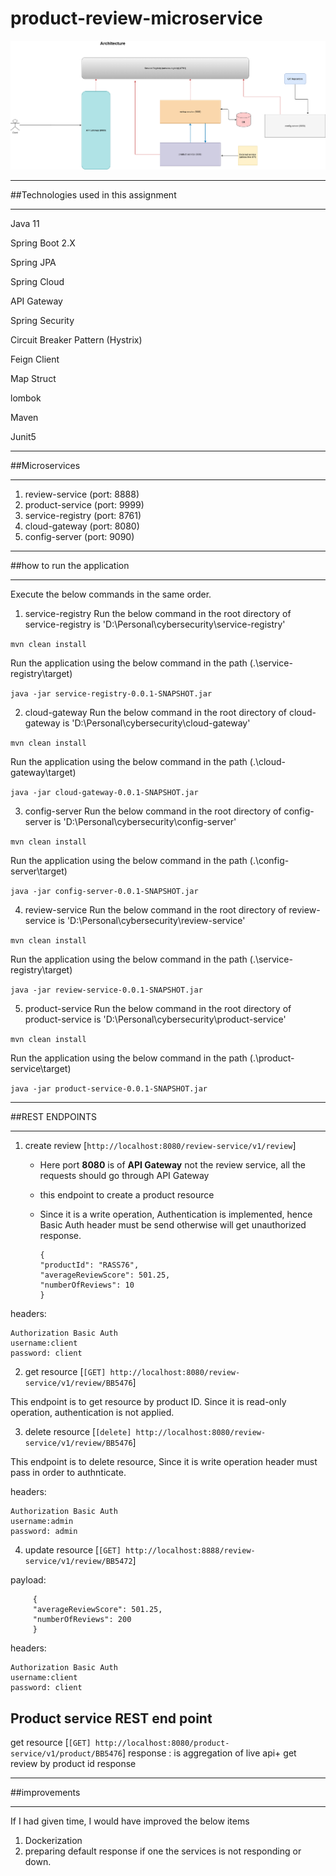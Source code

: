 # product-review-microservice

![alt text](https://github.com/pyramesh/product-review-microservice/blob/main/architecture.png)

**********************************************
##Technologies used in this assignment
**********************************************
Java 11

Spring Boot 2.X

Spring JPA

Spring Cloud

API Gateway

Spring Security

Circuit Breaker Pattern (Hystrix)

Feign Client

Map Struct

lombok

Maven

Junit5

***********************************************
##Microservices
***********************************************
1. review-service     (port: 8888)
2. product-service      (port: 9999)
3. service-registry     (port: 8761)
4. cloud-gateway        (port: 8080)
5. config-server        (port: 9090)

**************************************************
##how to run the application 
**************************************************

Execute the below commands in the same order.

1. service-registry
   Run the below command in the root directory of service-registry is 'D:\Personal\cybersecurity\service-registry'

`mvn clean install`

Run the application using the below command in the path (.\service-registry\target)

`java -jar service-registry-0.0.1-SNAPSHOT.jar`

2. cloud-gateway
   Run the below command in the root directory of cloud-gateway is 'D:\Personal\cybersecurity\cloud-gateway'

`mvn clean install`

Run the application using the below command in the path (.\cloud-gateway\target)

`java -jar cloud-gateway-0.0.1-SNAPSHOT.jar`

3. config-server
   Run the below command in the root directory of config-server is 'D:\Personal\cybersecurity\config-server'

`mvn clean install`


Run the application using the below command in the path (.\config-server\target)

`java -jar config-server-0.0.1-SNAPSHOT.jar`

4. review-service
   Run the below command in the root directory of review-service is 'D:\Personal\cybersecurity\review-service'

`mvn clean install`

Run the application using the below command in the path (.\service-registry\target)

`java -jar review-service-0.0.1-SNAPSHOT.jar`

5. product-service
   Run the below command in the root directory of product-service is 'D:\Personal\cybersecurity\product-service'

`mvn clean install`

Run the application using the below command in the path (.\product-service\target)

`java -jar product-service-0.0.1-SNAPSHOT.jar`

************************************************
##REST ENDPOINTS
*************************************************

1. create review [`http://localhost:8080/review-service/v1/review`]    
   - Here port **8080** is of **API Gateway** not the review service, all the requests should go through API Gateway
   - this endpoint to create a product resource
   - Since it is a write operation, Authentication is implemented, hence Basic Auth header must be send otherwise will get unauthorized response.
     
     ```
     {
     "productId": "RASS76",
     "averageReviewScore": 501.25,
     "numberOfReviews": 10
     }
      ```
headers:
   ```
   Authorization Basic Auth
   username:client
   password: client
   ```


2. get resource [`[GET] http://localhost:8080/review-service/v1/review/BB5476`] 

This endpoint is to get resource by product ID. Since it is read-only operation, authentication is not applied.

3. delete resource [`[delete] http://localhost:8080/review-service/v1/review/BB5476`] 

This endpoint is to delete resource, Since it is write operation header must pass in order to authnticate.

headers:
   ```
Authorization Basic Auth
username:admin
password: admin
   ```

4. update resource  [`[GET] http://localhost:8888/review-service/v1/review/BB5472`] 

payload:
```
     {
     "averageReviewScore": 501.25,
     "numberOfReviews": 200
     }
```
headers:
   ```
Authorization Basic Auth
username:client
password: client
   ```

## Product service REST end point

get resource [`[GET] http://localhost:8080/product-service/v1/product/BB5476`]
 response : is aggregation of live api+ get review by product id response



************************************************
##improvements
*************************************************
 If I had given time, I would have improved the below items

1. Dockerization 
2. preparing default response if one the services is not responding or down. 
